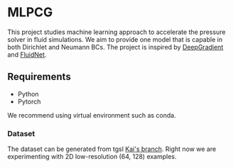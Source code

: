 # MLPCG

This project studies machine learning approach to accelerate the pressure solver in fluid simulations. We aim to provide one model that is capable in both Dirichlet and Neumann BCs. The project is inspired by [DeepGradient](https://arxiv.org/pdf/2205.10763.pdf) and [FluidNet](https://arxiv.org/pdf/1607.03597.pdf).


## Requirements
* Python
* Pytorch

We recommend using virtual environment such as conda.

### Dataset
The dataset can be generated from tgsl [Kai's branch](https://gitlab.com/teran-group/tgsl/-/tree/Kai). Right now we are experimenting with 2D low-resolution (64, 128) examples.

